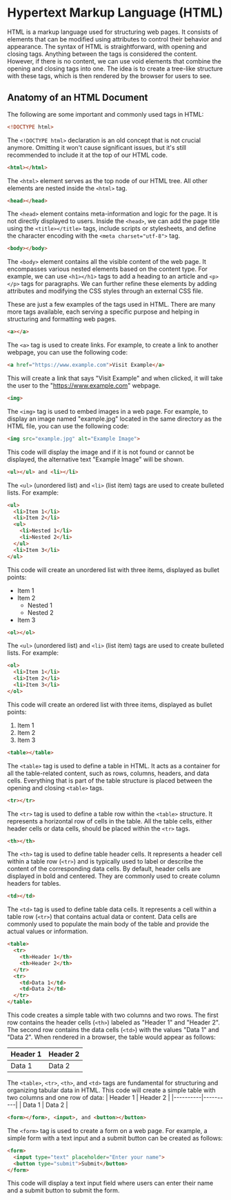 # Hypertext Markup Language (HTML)

HTML is a markup language used for structuring web pages. It consists of elements that can be modified using attributes to control their behavior and appearance. The syntax of HTML is straightforward, with opening and closing tags. Anything between the tags is considered the content. However, if there is no content, we can use void elements that combine the opening and closing tags into one. The idea is to create a tree-like structure with these tags, which is then rendered by the browser for users to see.

## Anatomy of an HTML Document

The following are some important and commonly used tags in HTML:

```html
<!DOCTYPE html>
```
The `<!DOCTYPE html>` declaration is an old concept that is not crucial anymore. Omitting it won't cause significant issues, but it's still recommended to include it at the top of our HTML code.

```html
<html></html>
```
The `<html>` element serves as the top node of our HTML tree. All other elements are nested inside the `<html>` tag.

```html
<head></head>
```
The `<head>` element contains meta-information and logic for the page. It is not directly displayed to users. Inside the `<head>`, we can add the page title using the `<title></title>` tags, include scripts or stylesheets, and define the character encoding with the `<meta charset="utf-8">` tag.

```html
<body></body>
```
The `<body>` element contains all the visible content of the web page. It encompasses various nested elements based on the content type. For example, we can use `<h1></h1>` tags to add a heading to an article and `<p></p>` tags for paragraphs. We can further refine these elements by adding attributes and modifying the CSS styles through an external CSS file.

These are just a few examples of the tags used in HTML. There are many more tags available, each serving a specific purpose and helping in structuring and formatting web pages.


```html
<a></a>
```
The `<a>` tag is used to create links. For example, to create a link to another webpage, you can use the following code:
```html
<a href="https://www.example.com">Visit Example</a>
```
This will create a link that says "Visit Example" and when clicked, it will take the user to the "https://www.example.com" webpage.

```html
<img>
```
The `<img>` tag is used to embed images in a web page. For example, to display an image named "example.jpg" located in the same directory as the HTML file, you can use the following code:
```html
<img src="example.jpg" alt="Example Image">
```
This code will display the image and if it is not found or cannot be displayed, the alternative text "Example Image" will be shown.

```html
<ul></ul> and <li></li>
```
The `<ul>` (unordered list) and `<li>` (list item) tags are used to create bulleted lists. For example:
```html
<ul>
  <li>Item 1</li>
  <li>Item 2</li>
  <ul>
    <li>Nested 1</li>
    <li>Nested 2</li>
  </ul>
  <li>Item 3</li>
</ul>
```
This code will create an unordered list with three items, displayed as bullet points:
- Item 1
- Item 2
    - Nested 1
    - Nested 2
- Item 3

```html
<ol></ol>
```
The `<ul>` (unordered list) and `<li>` (list item) tags are used to create bulleted lists. For example:
```html
<ol>
  <li>Item 1</li>
  <li>Item 2</li>
  <li>Item 3</li>
</ol>
```
This code will create an ordered list with three items, displayed as bullet points:
1. Item 1
2. Item 2
3. Item 3


```html
<table></table>
```
The `<table>` tag is used to define a table in HTML. It acts as a container for all the table-related content, such as rows, columns, headers, and data cells. Everything that is part of the table structure is placed between the opening and closing `<table>` tags.

```html
<tr></tr>
```
The `<tr>` tag is used to define a table row within the `<table>` structure. It represents a horizontal row of cells in the table. All the table cells, either header cells or data cells, should be placed within the `<tr>` tags.

```html
<th></th>
```
The `<th>` tag is used to define table header cells. It represents a header cell within a table row (`<tr>`) and is typically used to label or describe the content of the corresponding data cells. By default, header cells are displayed in bold and centered. They are commonly used to create column headers for tables.

```html
<td></td>
```
The `<td>` tag is used to define table data cells. It represents a cell within a table row (`<tr>`) that contains actual data or content. Data cells are commonly used to populate the main body of the table and provide the actual values or information.

```html
<table>
  <tr>
    <th>Header 1</th>
    <th>Header 2</th>
  </tr>
  <tr>
    <td>Data 1</td>
    <td>Data 2</td>
  </tr>
</table>
```

This code creates a simple table with two columns and two rows. The first row contains the header cells (`<th>`) labeled as "Header 1" and "Header 2". The second row contains the data cells (`<td>`) with the values "Data 1" and "Data 2". When rendered in a browser, the table would appear as follows:

| Header 1 | Header 2 |
|----------|----------|
| Data 1   | Data 2   |

The `<table>`, `<tr>`, `<th>`, and `<td>` tags are fundamental for structuring and organizing tabular data in HTML.
This code will create a simple table with two columns and one row of data:
| Header 1 | Header 2 |
|----------|----------|
| Data 1   | Data 2   |

```html
<form></form>, <input>, and <button></button>
```
The `<form>` tag is used to create a form on a web page. For example, a simple form with a text input and a submit button can be created as follows:
```html
<form>
  <input type="text" placeholder="Enter your name">
  <button type="submit">Submit</button>
</form>
```
This code will display a text input field where users can enter their name and a submit button to submit the form.
